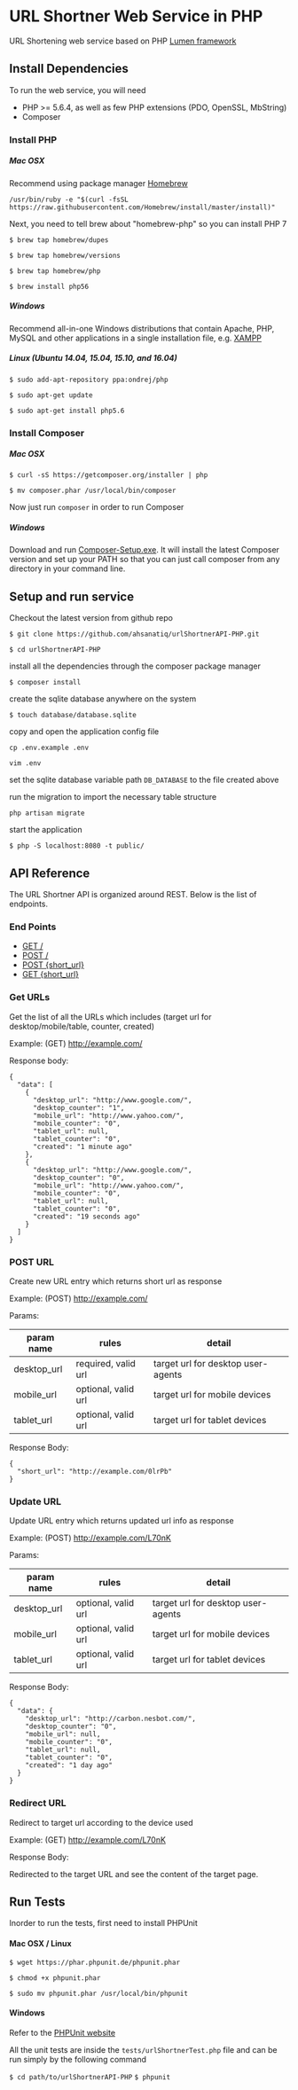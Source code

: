 # URL Shortner Web Service in PHP

URL Shortening web service based on PHP [Lumen framework](http://lumen.laravel.com) 

## Install Dependencies

To run the web service, you will need

* PHP >= 5.6.4, as well as few PHP extensions (PDO, OpenSSL, MbString)
* Composer 

### Install PHP 

##### Mac OSX

Recommend using package manager [Homebrew](http://brew.sh/)

`/usr/bin/ruby -e "$(curl -fsSL https://raw.githubusercontent.com/Homebrew/install/master/install)"`

Next, you need to tell brew about "homebrew-php" so you can install PHP 7

`$ brew tap homebrew/dupes`

`$ brew tap homebrew/versions`

`$ brew tap homebrew/php`

`$ brew install php56`

##### Windows

Recommend all-in-one Windows distributions that contain Apache, PHP, MySQL and other applications in a single installation file, e.g. [XAMPP](https://www.apachefriends.org/index.html)

##### Linux (Ubuntu 14.04, 15.04, 15.10, and 16.04)

`$ sudo add-apt-repository ppa:ondrej/php`

`$ sudo apt-get update`

`$ sudo apt-get install php5.6`

### Install Composer

##### Mac OSX

`$ curl -sS https://getcomposer.org/installer | php`

`$ mv composer.phar /usr/local/bin/composer`

Now just run `composer` in order to run Composer 

##### Windows

Download and run [Composer-Setup.exe](https://getcomposer.org/Composer-Setup.exe). It will install the latest Composer version and set up your PATH so that you can just call composer from any directory in your command line.

## Setup and run service

Checkout the latest version from github repo 

`$ git clone https://github.com/ahsanatiq/urlShortnerAPI-PHP.git`

`$ cd urlShortnerAPI-PHP`

install all the dependencies through the composer package manager

`$ composer install`

create the sqlite database anywhere on the system

`$ touch database/database.sqlite`

copy and open the application config file

`cp .env.example .env`

`vim .env`

set the sqlite database variable path `DB_DATABASE` to the file created above 

run the migration to import the necessary table structure

`php artisan migrate`

start the application 

`$ php -S localhost:8080 -t public/`

## API Reference

The URL Shortner API is organized around REST. Below is the list of endpoints.

### End Points

* [GET /](#get-urls)
* [POST /](#post-url)
* [POST {short_url}](#update-url)
* [GET {short_url}](#redirect-url)

### Get URLs

Get the list of all the URLs which includes (target url for desktop/mobile/table, counter, created) 

Example: (GET) http://example.com/

Response body:
 
    {
      "data": [
        {
          "desktop_url": "http://www.google.com/",
          "desktop_counter": "1",
          "mobile_url": "http://www.yahoo.com/",
          "mobile_counter": "0",
          "tablet_url": null,
          "tablet_counter": "0",
          "created": "1 minute ago"
        },
        {
          "desktop_url": "http://www.google.com/",
          "desktop_counter": "0",
          "mobile_url": "http://www.yahoo.com/",
          "mobile_counter": "0",
          "tablet_url": null,
          "tablet_counter": "0",
          "created": "19 seconds ago"
        }
      ]
    } 
    
### POST URL

Create new URL entry which returns short url as response
 
Example: (POST) http://example.com/ 

Params: 

| param name  | rules               | detail                             |
|-------------|---------------------|------------------------------------|
| desktop_url | required, valid url | target url for desktop user-agents |
| mobile_url  | optional, valid url | target url for mobile devices      |
| tablet_url  | optional, valid url | target url for tablet devices      |

Response Body: 

    {
      "short_url": "http://example.com/0lrPb"
    }
    
### Update URL

Update URL entry which returns updated url info as response
 
Example: (POST) http://example.com/L70nK 

Params: 

| param name  | rules               | detail                             |
|-------------|---------------------|------------------------------------|
| desktop_url | optional, valid url | target url for desktop user-agents |
| mobile_url  | optional, valid url | target url for mobile devices      |
| tablet_url  | optional, valid url | target url for tablet devices      |
    
Response Body:
    
    {
      "data": {
        "desktop_url": "http://carbon.nesbot.com/",
        "desktop_counter": "0",
        "mobile_url": null,
        "mobile_counter": "0",
        "tablet_url": null,
        "tablet_counter": "0",
        "created": "1 day ago"
      }
    }
    
### Redirect URL 

Redirect to target url according to the device used   

Example: (GET) http://example.com/L70nK 

Response Body:

Redirected to the target URL and see the content of the target page.    

## Run Tests
    
Inorder to run the tests, first need to install PHPUnit

#### Mac OSX / Linux

`$ wget https://phar.phpunit.de/phpunit.phar`

`$ chmod +x phpunit.phar`

`$ sudo mv phpunit.phar /usr/local/bin/phpunit`

#### Windows 

Refer to the [PHPUnit website](https://phpunit.de/manual/current/en/installation.html)

All the unit tests are inside the `tests/urlShortnerTest.php` file and can be run simply by the following command

`$ cd path/to/urlShortnerAPI-PHP`
`$ phpunit`